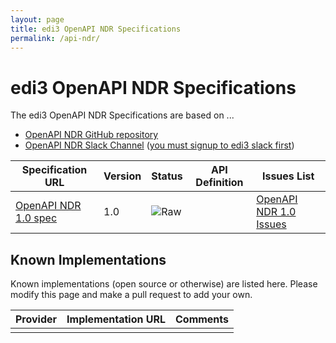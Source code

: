 ```yaml
---
layout: page
title: edi3 OpenAPI NDR Specifications
permalink: /api-ndr/
---
```


# edi3 OpenAPI NDR Specifications

The edi3 OpenAPI NDR Specifications are based on ...

* [OpenAPI NDR GitHub repository](https://github.com/edi3/edi3-api-ndr)
* [OpenAPI NDR Slack Channel](https://edi3.slack.com/messages/spec-api-ndr/) ([you must signup to edi3 slack first](https://chat.edi3.org/))

| Specification URL | Version | Status | API Definition | Issues List |
| ----------------- | ------  | ------ | -------------- | ----------- |
| [OpenAPI NDR 1.0 spec](http://edi3.org/specs/edi3-api-ndr/1.0/) | 1.0 | ![Raw](http://rfc.unprotocols.org/spec:2/COSS/raw.svg) |  |  [OpenAPI NDR 1.0 Issues](https://github.com/edi3/edi3-api-ndr/issues)  |

## Known Implementations

Known implementations (open source or otherwise) are listed here.  Please modify this page and make a pull request to add your own.

|Provider|Implementation URL|Comments|
|--------|------------------|--------|
|  |  |  |


